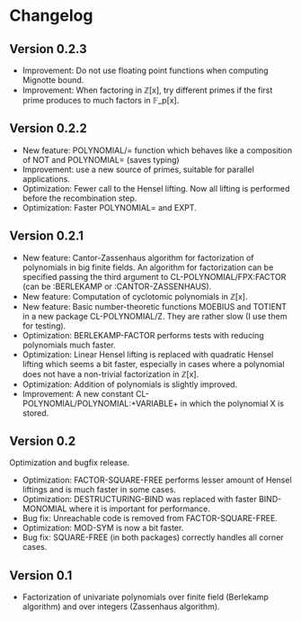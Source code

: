 # Changelog

## Version 0.2.3

* Improvement: Do not use floating point functions when computing Mignotte
  bound.
* Improvement: When factoring in ℤ[x], try different primes if the first prime
  produces to much factors in 𝔽_p[x].

## Version 0.2.2

* New feature: POLYNOMIAL/= function which behaves like a composition of NOT and
  POLYNOMIAL= (saves typing)
* Improvement: use a new source of primes, suitable for parallel applications.
* Optimization: Fewer call to the Hensel lifting. Now all lifting is performed
  before the recombination step.
* Optimization: Faster POLYNOMIAL= and EXPT.

## Version 0.2.1

* New feature: Cantor-Zassenhaus algorithm for factorization of polynomials in
  big finite fields. An algorithm for factorization can be specified passing the
  third argument to CL-POLYNOMIAL/FPX:FACTOR (can be :BERLEKAMP or
  :CANTOR-ZASSENHAUS).
* New feature: Computation of cyclotomic polynomials in ℤ[x].
* New feature: Basic number-theoretic functions MOEBIUS and TOTIENT in a new
  package CL-POLYNOMIAL/Z. They are rather slow (I use them for testing).
* Optimization: BERLEKAMP-FACTOR performs tests with reducing polynomials much
  faster.
* Optimization: Linear Hensel lifting is replaced with quadratic Hensel lifting
  which seems a bit faster, especially in cases where a polynomial does not have
  a non-trivial factorization in ℤ[x].
* Optimization: Addition of polynomials is slightly improved.
* Improvement: A new constant CL-POLYNOMIAL/POLYNOMIAL:+VARIABLE+ in which the
  polynomial X is stored.

## Version 0.2

Optimization and bugfix release.

* Optimization: FACTOR-SQUARE-FREE performs lesser amount of Hensel liftings and
  is much faster in some cases.
* Optimization: DESTRUCTURING-BIND was replaced with faster BIND-MONOMIAL where
  it is important for performance.
* Bug fix: Unreachable code is removed from FACTOR-SQUARE-FREE.
* Optimization: MOD-SYM is now a bit faster.
* Bug fix: SQUARE-FREE (in both packages) correctly handles all corner cases.

## Version 0.1

* Factorization of univariate polynomials over finite field (Berlekamp
  algorithm) and over integers (Zassenhaus algorithm).
